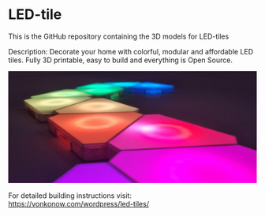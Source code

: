 # LED-tile
This is the GitHub repository containing the 3D models for LED-tiles

Description: Decorate your home with colorful, modular and affordable LED tiles. Fully 3D printable, easy to build and everything is Open Source. 

![image](LED-tile.jpg)

For detailed building instructions visit: https://vonkonow.com/wordpress/led-tiles/
